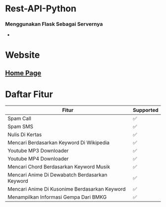 # Rest-API-Python
### Menggunakan Flask Sebagai Servernya
-
# Website
## [Home Page](https://www.apimau.ga)

# Daftar Fitur
| Fitur | Supported          |
| ------- | ------------------ |
| Spam Call | :white_check_mark: |
| Spam SMS | :white_check_mark: |
| Nulis Di Kertas | :white_check_mark: |
| Mencari Berdasarkan Keyword Di Wikipedia | :white_check_mark: |
| Youtube MP3 Downloader | :white_check_mark: |
| Youtube MP4 Downloader | :white_check_mark: |
| Mencari Chord Berdasarkan Keyword Musik | :white_check_mark: |
| Mencari Anime Di Dewabatch Berdasarkan Keyword | :white_check_mark: |
| Mencari Anime Di Kusonime Berdasarkan Keyword | :white_check_mark: |
| Menampilkan Informasi Gempa Dari BMKG | :white_check_mark: |
